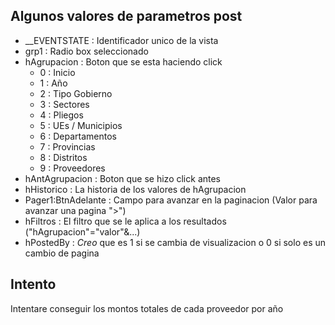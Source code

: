 ## Algunos valores de parametros post
* __EVENTSTATE : Identificador unico de la vista
* grp1 : Radio box seleccionado
* hAgrupacion : Boton que se esta haciendo click
    * 0 : Inicio
    * 1 : Año
    * 2 : Tipo Gobierno
    * 3 : Sectores
    * 4 : Pliegos
    * 5 : UEs / Municipios
    * 6 : Departamentos
    * 7 : Provincias
    * 8 : Distritos
    * 9 : Proveedores
* hAntAgrupacion : Boton que se hizo click antes
* hHistorico : La historia de los valores de hAgrupacion
* Pager1:BtnAdelante : Campo para avanzar en la paginacion (Valor para avanzar una pagina ">")
* hFiltros : El filtro que se le aplica a los resultados ("hAgrupacion"="valor"&...)
* hPostedBy : *Creo* que es 1 si se cambia de visualizacion o 0 si solo es un cambio de pagina

## Intento
Intentare conseguir los montos totales de cada proveedor por año